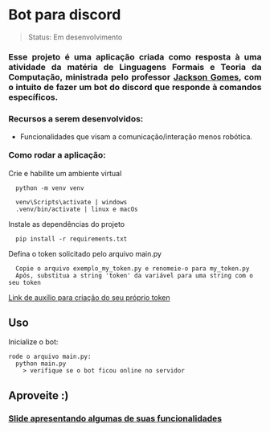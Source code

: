 <h1>Bot para discord</h1>

> Status: Em desenvolvimento

<h3 style="text-align: justify; margin: 1.3em 0">Esse projeto é uma aplicação criada como resposta à uma atividade da matéria de Linguagens Formais e Teoria da Computação, ministrada pelo professor <a href="https://github.com/jacksongomesbr">Jackson Gomes</a>, com o intuito de fazer um bot do discord que responde à comandos específicos.</h3>

<h3>Recursos a serem desenvolvidos:</h3>

- Funcionalidades que visam a comunicação/interação menos robótica.

<h3 style="margin: 1.1em 0">Como rodar a aplicação:</h3>

Crie e habilite um ambiente virtual

```console
  python -m venv venv
```

```console
  venv\Scripts\activate | windows
  .venv/bin/activate | linux e macOs
```

Instale as dependências do projeto

```console
  pip install -r requirements.txt
```

Defina o token solicitado pelo arquivo main.py

```
  Copie o arquivo exemplo_my_token.py e renomeie-o para my_token.py
  Após, substitua a string 'token' da variável para uma string com o seu token
```

[Link de auxílio para criação do seu próprio token](https://github.com/reactiflux/discord-irc/wiki/Creating-a-discord-bot-&-getting-a-token/)

## Uso

Inicialize o bot:

```console
rode o arquivo main.py:
  python main.py
    > verifique se o bot ficou online no servidor 
```

## Aproveite :)

### [Slide apresentando algumas de suas funcionalidades](https://docs.google.com/presentation/d/1BCnjZZb2_xSJ3OAnVEWwPg7veuWVECgT/edit?usp=sharing&ouid=106291756881515775415&rtpof=true&sd=true)
